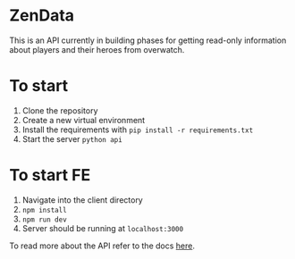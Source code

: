 # ZenData
This is an API currently in building phases for getting read-only information about players and their heroes from overwatch.

# To start
1. Clone the repository
2. Create a new virtual environment
3. Install the requirements with ```pip install -r requirements.txt```
4. Start the server ```python api```

# To start FE
1. Navigate into the client directory
2. ```npm install```
3. ```npm run dev```
4. Server should be running at ```localhost:3000```


To read more about the API refer to the docs [here](https://github.com/adack123/ZenData/blob/master/api/README.md).
